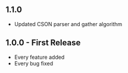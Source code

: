 ## 1.1.0
* Updated CSON parser and gather algorithm

## 1.0.0 - First Release
* Every feature added
* Every bug fixed
